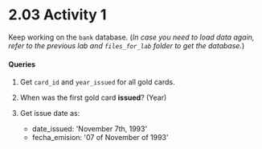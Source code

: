 # 2.03 Activity 1

Keep working on the `bank` database. (_In case you need to load data again, refer to the previous lab and `files_for_lab` folder to get the database._)

#### Queries

1. Get `card_id` and `year_issued` for all gold cards.
2. When was the first gold card **issued**? (Year)
3. Get issue date as:

   - date_issued: 'November 7th, 1993'
   - fecha_emision: '07 of November of 1993'
